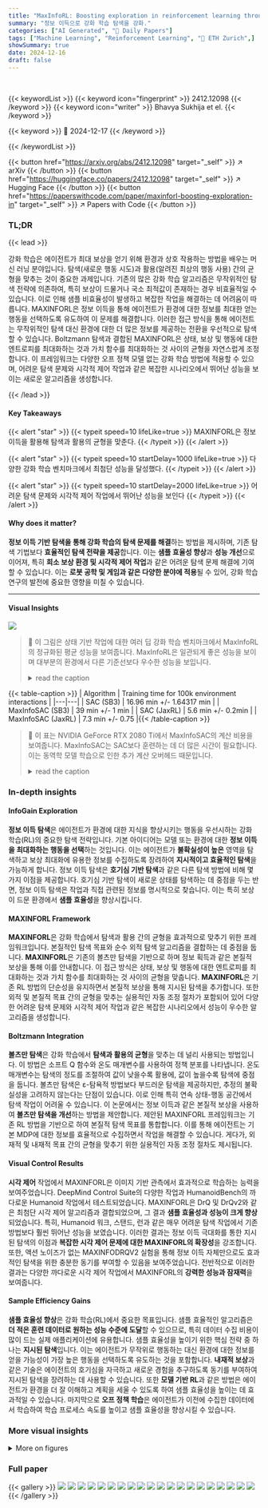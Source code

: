 ```yaml
---
title: "MaxInfoRL: Boosting exploration in reinforcement learning through information gain maximization"
summary: "정보 이득으로 강화 학습 탐색을 강화."
categories: ["AI Generated", "🤗 Daily Papers"]
tags: ["Machine Learning", "Reinforcement Learning", "🏢 ETH Zurich",]
showSummary: true
date: 2024-12-16
draft: false
---
```


<br>

{{< keywordList >}}
{{< keyword icon="fingerprint" >}} 2412.12098 {{< /keyword >}}
{{< keyword icon="writer" >}} Bhavya Sukhija et el. {{< /keyword >}}
 
{{< keyword >}} 🤗 2024-12-17 {{< /keyword >}}
 
{{< /keywordList >}}

{{< button href="https://arxiv.org/abs/2412.12098" target="_self" >}}
↗ arXiv
{{< /button >}}
{{< button href="https://huggingface.co/papers/2412.12098" target="_self" >}}
↗ Hugging Face
{{< /button >}}
{{< button href="https://paperswithcode.com/paper/maxinforl-boosting-exploration-in" target="_self" >}}
↗ Papers with Code
{{< /button >}}




### TL;DR


{{< lead >}}

강화 학습은 에이전트가 최대 보상을 얻기 위해 환경과 상호 작용하는 방법을 배우는 머신 러닝 분야입니다. 탐색(새로운 행동 시도)과 활용(알려진 최상의 행동 사용) 간의 균형을 맞추는 것이 중요한 과제입니다. 기존의 많은 강화 학습 알고리즘은 무작위적인 탐색 전략에 의존하여, 특히 보상이 드물거나 국소 최적값이 존재하는 경우 비효율적일 수 있습니다. 이로 인해 샘플 비효율성이 발생하고 복잡한 작업을 해결하는 데 어려움이 따릅니다. MAXINFORL은 정보 이득을 통해 에이전트가 환경에 대한 정보를 최대한 얻는 행동을 선택하도록 유도하여 이 문제를 해결합니다. 이러한 접근 방식을 통해 에이전트는 무작위적인 탐색 대신 환경에 대한 더 많은 정보를 제공하는 전환을 우선적으로 탐색할 수 있습니다. Boltzmann 탐색과 결합된 MAXINFORL은 상태, 보상 및 행동에 대한 엔트로피를 최대화하는 것과 가치 함수를 최대화하는 것 사이의 균형을 자연스럽게 조정합니다. 이 프레임워크는 다양한 오프 정책 모델 없는 강화 학습 방법에 적용할 수 있으며, 어려운 탐색 문제와 시각적 제어 작업과 같은 복잡한 시나리오에서 뛰어난 성능을 보이는 새로운 알고리즘을 생성합니다.

{{< /lead >}}


#### Key Takeaways

{{< alert "star" >}}
{{< typeit speed=10 lifeLike=true >}} MAXINFORL은 정보 이득을 활용해 탐색과 활용의 균형을 맞춘다. {{< /typeit >}}
{{< /alert >}}

{{< alert "star" >}}
{{< typeit speed=10 startDelay=1000 lifeLike=true >}} 다양한 강화 학습 벤치마크에서 최첨단 성능을 달성했다. {{< /typeit >}}
{{< /alert >}}

{{< alert "star" >}}
{{< typeit speed=10 startDelay=2000 lifeLike=true >}} 어려운 탐색 문제와 시각적 제어 작업에서 뛰어난 성능을 보인다 {{< /typeit >}}
{{< /alert >}}

#### Why does it matter?
**정보 이득 기반 탐색을 통해 강화 학습의 탐색 문제를 해결**하는 방법을 제시하며, 기존 탐색 기법보다 **효율적인 탐색 전략을 제공**합니다. 이는 **샘플 효율성 향상**과 **성능 개선**으로 이어져, 특히 **희소 보상 환경 및 시각적 제어 작업**과 같은 어려운 탐색 문제 해결에 기여할 수 있습니다. 이는 **로봇 공학 및 게임과 같은 다양한 분야에 적용**될 수 있어, 강화 학습 연구의 발전에 중요한 영향을 미칠 수 있습니다.

------
#### Visual Insights



![](https://arxiv.org/html/2412.12098/x1.png)

> 🔼 이 그림은 상태 기반 작업에 대한 여러 딥 강화 학습 벤치마크에서 MaxInfoRL의 정규화된 평균 성능을 보여줍니다. MaxInfoRL은 일관되게 좋은 성능을 보이며 대부분의 환경에서 다른 기준선보다 우수한 성능을 보입니다.
> <details>
> <summary>read the caption</summary>
> (a) Normalized average performance of MaxInfoRL across several deep RL benchmarks on state-based tasks.
> </details>





{{< table-caption >}}
| Algorithm | Training time for 100k environment interactions |
|---|---| 
| SAC (SB3) | 16.96 min +/- 1.64317 min |
| MaxInfoSAC (SB3) | 39 min +/- 1 min |
| SAC (JaxRL) | 5.6 min +/- 0.2min |
| MaxInfoSAC (JaxRL) | 7.3 min +/- 0.75 |{{< /table-caption >}}

> 🔼 이 표는 NVIDIA GeForce RTX 2080 Ti에서 MaxInfoSAC의 계산 비용을 보여줍니다. MaxInfoSAC는 SAC보다 훈련하는 데 더 많은 시간이 필요합니다. 이는 동역학 모델 학습으로 인한 추가 계산 오버헤드 때문입니다.
> <details>
> <summary>read the caption</summary>
> Table 1: Computation cost comparison for MaxInfoSAC on NVIDIA GeForce RTX 2080 Ti
> </details>





### In-depth insights


#### InfoGain Exploration
**정보 이득 탐색**은 에이전트가 환경에 대한 지식을 향상시키는 행동을 우선시하는 강화 학습(RL)의 중요한 탐색 전략입니다. 기본 아이디어는 모델 또는 환경에 대한 **정보 이득을 최대화하는 행동을 선택**하는 것입니다. 이는 에이전트가 **불확실성이 높은** 영역을 탐색하고 보상 최대화에 유용한 정보를 수집하도록 장려하여 **지시적이고 효율적인 탐색**을 가능하게 합니다. 정보 이득 탐색은 **호기심 기반 탐색**과 같은 다른 탐색 방법에 비해 몇 가지 이점을 제공합니다. 호기심 기반 탐색이 새로운 상태를 탐색하는 데 중점을 두는 반면, 정보 이득 탐색은 작업과 직접 관련된 정보를 명시적으로 찾습니다. 이는 특히 보상이 드문 환경에서 **샘플 효율성**을 향상시킵니다.

#### MAXINFORL Framework
**MAXINFORL**은 강화 학습에서 탐색과 활용 간의 균형을 효과적으로 맞추기 위한 프레임워크입니다. 본질적인 탐색 목표와 순수 외적 탐색 알고리즘을 결합하는 데 중점을 둡니다. **MAXINFORL**은 기존의 볼츠만 탐색을 기반으로 하며 정보 획득과 같은 본질적 보상을 통해 이를 안내합니다. 이 접근 방식은 상태, 보상 및 행동에 대한 엔트로피를 최대화하는 것과 가치 함수를 최대화하는 것 사이의 균형을 맞춥니다. **MAXINFORL**은 기존 RL 방법의 단순성을 유지하면서 본질적 보상을 통해 지시된 탐색을 추가합니다. 또한 외적 및 본질적 목표 간의 균형을 맞추는 실용적인 자동 조정 절차가 포함되어 있어 다양한 어려운 탐색 문제와 시각적 제어 작업과 같은 복잡한 시나리오에서 성능이 우수한 알고리즘을 생성합니다.

#### Boltzmann Integration
**볼츠만 탐색**은 강화 학습에서 **탐색과 활용의 균형**을 맞추는 데 널리 사용되는 방법입니다. 이 방법은 소프트 Q 함수와 온도 매개변수를 사용하여 정책 분포를 나타냅니다. 온도 매개변수는 탐색의 정도를 조절하여 값이 낮을수록 활용에, 값이 높을수록 탐색에 중점을 둡니다. 볼츠만 탐색은 ε-탐욕적 방법보다 부드러운 탐색을 제공하지만, 추정의 불확실성을 고려하지 않는다는 단점이 있습니다. 이로 인해 특히 연속 상태-행동 공간에서 탐색 작업이 어려울 수 있습니다. 이 논문에서는 정보 이득과 같은 본질적 보상을 사용하여 **볼츠만 탐색을 개선**하는 방법을 제안합니다. 제안된 MAXINFORL 프레임워크는 기존 RL 방법을 기반으로 하여 본질적 탐색 목표를 통합합니다. 이를 통해 에이전트는 기본 MDP에 대한 정보를 효율적으로 수집하면서 작업을 해결할 수 있습니다. 게다가, 외재적 및 내재적 목표 간의 균형을 맞추기 위한 실용적인 자동 조정 절차도 제시됩니다.

#### Visual Control Results
**시각 제어** 작업에서 MAXINFORL은 이미지 기반 관측에서 효과적으로 학습하는 능력을 보여주었습니다. DeepMind Control Suite의 다양한 작업과 HumanoidBench의 까다로운 Humanoid 작업에서 테스트되었습니다. MAXINFORL은 DrQ 및 DrQv2와 같은 최첨단 시각 제어 알고리즘과 결합되었으며, 그 결과 **샘플 효율성과 성능이 크게 향상**되었습니다. 특히, Humanoid 워크, 스탠드, 런과 같은 매우 어려운 탐색 작업에서 기존 방법보다 훨씬 뛰어난 성능을 보였습니다. 이러한 결과는 정보 이득 극대화를 통한 지시된 탐색의 이점과 **복잡한 시각 제어 문제에 대한 MAXINFORL의 확장성**을 강조합니다. 또한, 액션 노이즈가 없는 MAXINFODRQV2 실험을 통해 정보 이득 자체만으로도 효과적인 탐색을 위한 충분한 동기를 부여할 수 있음을 보여주었습니다. 전반적으로 이러한 결과는 다양한 까다로운 시각 제어 작업에서 MAXINFORL의 **강력한 성능과 잠재력**을 보여줍니다.

#### Sample Efficiency Gains
**샘플 효율성 향상**은 강화 학습(RL)에서 중요한 목표입니다. 샘플 효율적인 알고리즘은 **더 적은 훈련 데이터로 원하는 성능 수준에 도달**할 수 있으므로, 특히 데이터 수집 비용이 많이 드는 실제 애플리케이션에 유용합니다. 샘플 효율성을 높이기 위한 핵심 전략 중 하나는 **지시된 탐색**입니다. 이는 에이전트가 무작위로 행동하는 대신 환경에 대한 정보를 얻을 가능성이 가장 높은 행동을 선택하도록 유도하는 것을 포함합니다.  **내재적 보상**과 같은 기술은 에이전트의 호기심을 자극하고 새로운 경험을 추구하도록 동기를 부여하여 지시된 탐색을 장려하는 데 사용할 수 있습니다. 또한 **모델 기반 RL**과 같은 방법은 에이전트가 환경을 더 잘 이해하고 계획을 세울 수 있도록 하여 샘플 효율성을 높이는 데 효과적일 수 있습니다. 마지막으로 **오프 정책 학습**은 에이전트가 이전에 수집한 데이터에서 학습하여 학습 프로세스 속도를 높이고 샘플 효율성을 향상시킬 수 있습니다.


### More visual insights

<details>
<summary>More on figures
</summary>


![](https://arxiv.org/html/2412.12098/x2.png)

> 🔼 이 그림은 HumanoidBench 벤치마크의 세 가지 작업(서기, 걷기, 달리기)에 대한 MAXINFODRQV2의 정규화된 평균 성능을 보여줍니다. MAXINFODRQV2는 시각적 제어 작업을 위해 MAXINFORL을 DrQv2와 결합한 것입니다. 결과는 5개의 시드에 대해 평균이 계산되었으며 표준 오차가 표시되어 있으며 MAXINFODRQV2가 모든 작업에서 DrQv2보다 성능이 뛰어남을 보여줍니다. 서기 작업에서 약간의 수렴 지연이 있지만 전반적으로 더 높은 성능을 달성합니다.
> <details>
> <summary>read the caption</summary>
> (b) Normalized average performance of MaxInfoDrQv2 on the humanoid visual control tasks (stand, walk, and run).
> </details>



![](https://arxiv.org/html/2412.12098/x3.png)

> 🔼 이 그림은 MaxInfoRL의 여러 변형의 정규화된 성능을 요약한 것입니다. 상태 기반 제어에는 MaxInfoSAC를, 시각적 제어에는 MaxInfoDrQv2를 사용했습니다(자세한 내용은 4장 참조). 5개의 시드에 대한 평균 성능과 표준 오차를 나타냅니다. 왼쪽 그래프(a)는 상태 기반 작업에 대한 여러 딥 강화 학습 벤치마크에서 MaxInfoRL의 정규화된 평균 성능을 보여줍니다. 오른쪽 그래프(b)는 휴머노이드 시각 제어 작업(서기, 걷기, 달리기)에 대한 MaxInfoDrQv2의 정규화된 평균 성능을 보여줍니다.
> <details>
> <summary>read the caption</summary>
> Figure 1: We summarize the normalized performance of different variants of MaxInfoRL; MaxInfoSAC for state-based control and MaxInfoDrQv2 for visual control (cf., Section 4 for more details). We report the mean performance across five seeds with one standard error.
> </details>



![](https://arxiv.org/html/2412.12098/x4.png)

> 🔼 이 그림은 OpenAI Gym과 DeepMind Control Suite 벤치마크의 여러 환경에서 MAXINFORL(녹색)을 포함한 다양한 강화 학습 알고리즘의 학습 곡선을 보여줍니다. MAXINFORL은 대부분의 작업에서 다른 방법보다 성능이 뛰어나 일관되게 더 높은 보상에 도달함을 알 수 있습니다.
> <details>
> <summary>read the caption</summary>
> Figure 2: Learning curves of all methods on several environments from the OpenAI gym and DMC suite benchmarks.
> </details>



![](https://arxiv.org/html/2412.12098/x5.png)

> 🔼 이 그림은 HumanoidBench 벤치마크에서 MaxInfoSAC와 SAC의 성능을 비교하여 보여줍니다. MaxInfoSAC는 stand 태스크를 제외한 모든 태스크에서 SAC보다 더 나은 성능을 달성했습니다. stand 태스크는 exploration이 필요없는 안정화 태스크이기 때문에, 두 알고리즘의 성능이 비슷합니다. 전반적으로 MaxInfoSAC는 SAC에 비해 샘플 효율성과 최종 성능 모두에서 향상된 결과를 보여줍니다.
> <details>
> <summary>read the caption</summary>
> Figure 3: Performance of MaxInfoSAC and SAC on the HumanoidBench benchmark.
> </details>



![](https://arxiv.org/html/2412.12098/x6.png)

> 🔼 이 그림은 MaxInfoRL과 SAC 알고리즘을 Pendulum 환경에서 학습시키는 동안의 위상 플롯을 보여줍니다. MaxInfoSAC은 상태 공간을 SAC보다 훨씬 빠르게 커버하며, 10K 환경 interaction 내에 스윙업 과제(목표 지점: (0,0))를 효과적으로 해결합니다. SAC는 exploration이 느리기 때문에 학습 초기 단계에서 상태 공간을 효율적으로 커버하지 못합니다. 반면, MaxInfoSAC은 information gain을 통해 directed exploration을 수행하여 상태 공간을 빠르게 탐색하고 조기에 최적 정책으로 수렴합니다.
> <details>
> <summary>read the caption</summary>
> Figure 4: Phase plots during learning of MaxInfoRL and SAC on the Pendulum environment. MaxInfoSAC covers the state space much faster and effectively solves the swing-up task within 10101010K environment interactions.
> </details>



![](https://arxiv.org/html/2412.12098/x7.png)

> 🔼 이 그림은 액션 비용 매개변수 \(K\)의 여러 값에 대해 상태 기반 작업에 대한 학습 곡선을 보여줍니다. 액션 비용은 에이전트가 큰 액션을 취할 때 패널티를 부과하는 데 사용됩니다. 이 그림은 MAXINFORL이 어려운 탐색 문제를 해결하는 데 있어서 기준선보다 성능이 뛰어나다는 것을 보여줍니다. 특히, MAXINFORL은 CartPole 및 Walker 작업에서 액션 비용이 있는 경우 기준선보다 성능이 뛰어납니다. 또한 그림은 펜듈럼 환경에서의 탐색 단계의 위상 도표를 보여주며, 여기서 MAXINFORL은 SAC보다 훨씬 빠르게 상태 공간을 커버합니다. 이것은 MAXINFORL이 주로 정보 획득을 통해 탐색을 유도하기 때문입니다.
> <details>
> <summary>read the caption</summary>
> Figure 5:   Learning curves for state-based tasks for different values of the action cost parameter K𝐾Kitalic_K.
> </details>



![](https://arxiv.org/html/2412.12098/x8.png)

> 🔼 이 그림은 DeepMind Control Suite의 다양한 시각적 제어 작업에 대한 학습 곡선을 보여줍니다. MAXINFODRQ(제안된 방법)는 DrQ 및 DrQv2와 비교됩니다. MAXINFODRQ가 모든 작업에서 더 높은 보상에 도달하고 기준선보다 더 나은 샘플 효율성을 달성함을 알 수 있습니다.
> <details>
> <summary>read the caption</summary>
> Figure 6: Learning curves from visual control tasks of the DMC suite.
> </details>



![](https://arxiv.org/html/2412.12098/x9.png)

> 🔼 이 그림은 DeepMind Control Suite의 Humanoid Stand, Walk, Run 태스크에 대한 학습 곡선을 보여줍니다. MAXINFODRQV2는 DrQv2에 비해 모든 태스크에서 더 높은 보상과 더 나은 샘플 효율성에 도달한다는 것을 알 수 있습니다. 이는 정보 이득을 통한 지시적 탐색의 이점을 보여줍니다.
> <details>
> <summary>read the caption</summary>
> Figure 7: Learning curves from the visual control humanoid tasks of the DMC suite.
> </details>



![](https://arxiv.org/html/2412.12098/x10.png)

> 🔼 이 그림은 SACEipo와 MaxInfoSAC의 내장 보상 계수 λ의 변화를 환경 상호 작용에 따라 보여줍니다. SACEipo의 경우, λ 값이 0으로 빠르게 감소하는 것을 볼 수 있는데, 이는 에이전트가 탐색을 멈추고 탐욕적인 행동을 하게 되어 지역 최적점에 수렴하게 됨을 나타냅니다. 반면, MaxInfoSAC의 경우, λ 값이 0으로 감소하지 않고, 내장 보상과 외적 보상 사이의 균형을 유지함으로써 더 나은 성능을 달성하는 것을 확인할 수 있습니다. 이는 MaxInfoSAC이 SACEipo보다 탐색과 활용 사이의 균형을 더 효과적으로 조정함을 시사합니다.
> <details>
> <summary>read the caption</summary>
> Figure 8: Evolution of the intrinsic reward coefficient λ𝜆\lambdaitalic_λ of SACEipo and MaxInfoSAC over environment interaction.
> </details>



![](https://arxiv.org/html/2412.12098/x11.png)

> 🔼 이 그림은 MaxInfoRL을 REDQ와 결합한 MaxInfoREDQ의 성능을 보여줍니다. Hopper, Walker, Humanoid 환경에서 SAC, REDQ, MaxInfoSAC와 MaxInfoREDQ의 학습 곡선을 비교하여 MaxInfoREDQ가 향상된 성능과 샘플 효율성을 보여주는 것을 확인할 수 있습니다.
> <details>
> <summary>read the caption</summary>
> Figure 9: We combine MaxInfoRL with REDQ (MaxInfoREDQ) and report the learning curves of SAC, REDQ, MaxInfoSAC, and MaxInfoREDQ.
> </details>



![](https://arxiv.org/html/2412.12098/x12.png)

> 🔼 이 그림은 DeepMind Control Suite의 여러 시각적 제어 작업에 대한 MaxInfoDrQv2, DrQv2, MaxInfoDrQ의 학습 곡선을 보여줍니다. MaxInfoDrQv2는 다양한 노이즈 레벨(𝜎=0.0 및 𝜎=0.2)에서 평가됩니다. 전반적으로 MaxInfoDrQv2는 모든 작업에서 다른 기준선보다 더 나은 성능과 샘플 효율성에 도달합니다. 흥미롭게도 MaxInfoDrQv2는 탐색을 위한 노이즈가 추가되지 않은 경우에도(𝜎=0.0) 여전히 DrQv2보다 성능이 뛰어납니다. 이는 정보 이득을 통해 지시된 탐색만으로도 효과적인 탐색을 달성할 수 있음을 시사합니다.
> <details>
> <summary>read the caption</summary>
> Figure 10: Learning curves of MaxInfoDrQv2 with different noise levels σ∈{0.0,0.2}𝜎0.00.2\sigma\in\{0.0,0.2\}italic_σ ∈ { 0.0 , 0.2 } compared to DrQv2 and MaxInfoDrQ.
> </details>



![](https://arxiv.org/html/2412.12098/x13.png)

> 🔼 이 그림은 DeepMind Control Suite의 Humanoid-Walk 태스크에 대한 MAXINFODRQV2의 성능을 DrQv2와 비교합니다. MAXINFODRQV2는 action noise 없이 학습되고 평가됩니다. action noise가 없는 DrQv2는 높은 reward를 얻는 데 어려움을 겪는 반면, action noise가 없는 MAXINFODRQV2는 여전히 좋은 성능을 보여줍니다. 이는 MAXINFODRQV2가 정보 이득을 통해 exploration을 효과적으로 수행함을 시사합니다.
> <details>
> <summary>read the caption</summary>
> Figure 11: MaxInfoDrQv2 evaluated on the humanoid walk task with no action noise.
> </details>



![](https://arxiv.org/html/2412.12098/x14.png)

> 🔼 이 그림은 세 가지 다른 강화 학습 알고리즘인 MaxInfoSAC(정보 이득을 내재적 보상으로 사용), MaxInfoSAC[RND](RND를 내재적 보상으로 사용), 그리고 SAC(내재적 보상 없음)의 학습 곡선을 비교하여 보여줍니다. MaxInfoSAC[RND]는 정보 이득 대신 RND를 내재적 보상으로 사용하는 MaxInfoSAC의 변형입니다. 이 그림은 몇 가지 OpenAI Gym 및 DeepMind Control Suite 환경에서의 성능을 보여줍니다. action cost 매개변수 K의 값이 다른 세 가지 state-based 작업에 대한 학습 곡선을 표시합니다.
> <details>
> <summary>read the caption</summary>
> Figure 12: Learning curves of MaxInfoSAC with RND as the intrinsic reward, instead of the information gain, compared to SAC and standard MaxInfoSAC.
> </details>



![](https://arxiv.org/html/2412.12098/x15.png)

> 🔼 이 그림은 상태 기반 작업에 대한 ϵ-MaxInfoRL, SAC 및 MaxInfoSAC의 학습 곡선을 보여줍니다. ϵ-MaxInfoRL은 내재적 보상으로 불일치를 사용하며, 이는 동적 모델 앙상블의 예측 간의 차이로 계산됩니다. SAC는 순수한 외부 보상을 사용하는 반면, MaxInfoSAC는 내재적 보상과 외부 보상을 모두 사용합니다. 그림에서 볼 수 있듯이 ϵ-MaxInfoRL은 SAC보다 성능이 뛰어나고 MaxInfoSAC와 거의 동등한 성능을 보입니다. 이는 내재적 보상을 사용하여 탐색을 안내하면 순수한 외부 보상만 사용하는 것보다 더 나은 성능을 얻을 수 있음을 시사합니다.
> <details>
> <summary>read the caption</summary>
> Figure 13: Learning curves of ϵitalic-ϵ\epsilonitalic_ϵ–MaxInfoRL with disagreement as the intrinsic reward, SAC and MaxInfoSAC.
> </details>



![](https://arxiv.org/html/2412.12098/x16.png)

> 🔼 이 그림은 ϵ-MaxInfoRL, SAC, MaxInfoSAC 알고리즘의 학습 곡선을 액션 비용 K의 여러 값에 대해 보여줍니다. ϵ-MaxInfoRL은 내재적 보상으로 불일치를 사용하고 기본 알고리즘으로 SAC를 사용합니다. 여기에는 Pendulum, CartPole[Swingup sparse], Walker[Run] 환경에 대한 결과가 표시됩니다. 이 그림은 섹션 4(실험)에 있습니다.
> <details>
> <summary>read the caption</summary>
> Figure 14: Learning curves of ϵitalic-ϵ\epsilonitalic_ϵ–MaxInfoRL with disagreement as the intrinsic reward, SAC and MaxInfoSAC for varying levels of action costs K𝐾Kitalic_K.
> </details>



![](https://arxiv.org/html/2412.12098/x17.png)

> 🔼 이 그림은 OpenAI Gym과 DeepMind Control Suite 벤치마크의 여러 환경에서 ϵ-MaxInfoRL(불일치 및 호기심을 내재적 보상으로 사용)의 학습 곡선과 SAC의 학습 곡선을 비교하여 보여줍니다. 전반적으로 불일치와 호기심 모두 SAC보다 성능이 뛰어나며 불일치가 호기심보다 약간 더 나은 성능을 보입니다.
> <details>
> <summary>read the caption</summary>
> Figure 15: Learning curves of ϵitalic-ϵ\epsilonitalic_ϵ–MaxInfoRL with disagreement and curiosity as the intrinsic reward compared with SAC.
> </details>



![](https://arxiv.org/html/2412.12098/x18.png)

> 🔼 이 그림은 ϵ-MaxInfoRL의 학습 곡선을 ϵ-MaxInfoRL이 extrinsic 정책과 intrinsic 정책 간에 전환하는 빈도를 변경하여 비교합니다. extrinsic 및 intrinsic 정책 간에 매 스텝마다 전환하는 ϵ-MaxInfoRL 버전과 32 스텝마다 전환하는 버전을 비교합니다. 결과적으로 32 스텝마다 전환하는 버전이 더 나은 성능을 보입니다. 이는 더 긴 탐색 데이터 trajectory를 수집할 수 있기 때문입니다. 따라서, 더 나은 탐색을 위해서는 exploration과 exploitation policy를 너무 자주 전환하지 않는 것이 더 좋다는 것을 알 수 있습니다.
> <details>
> <summary>read the caption</summary>
> Figure 16: Learning curves of ϵitalic-ϵ\epsilonitalic_ϵ–MaxInfoRL with disagreement. We compare a version of ϵitalic-ϵ\epsilonitalic_ϵ–MaxInfoRL which switches between extrinsic and intrinsic policy every step with one which switches every 32 steps.
> </details>



![](https://arxiv.org/html/2412.12098/x19.png)

> 🔼 이 그림은 OpenAI Gym 및 DeepMind Control Suite 벤치마크의 여러 환경에서 Optimistic Actor Critic(OAC), MaxInfoSAC(본 연구에서 제안), MaxInfoRL 버전의 OAC(MaxInfoOAC)의 학습 곡선을 보여줍니다. OAC가 SAC보다 성능이 뛰어나지만 MaxInfoRL 알고리즘, 특히 MaxInfoSAC와 MaxInfoOAC는 다른 모든 방법보다 성능이 뛰어나다는 것을 알 수 있습니다. 이는 정보 이득을 통한 지시된 탐색의 이점을 보여줍니다.
> <details>
> <summary>read the caption</summary>
> Figure 17: Learning curves of OAC compared with MaxInfoSAC and a MaxInfoRL version of OAC (MaxInfoOAC).
> </details>



</details>






### Full paper

{{< gallery >}}
<img src="paper_images/1.png" class="grid-w50 md:grid-w33 xl:grid-w25" />
<img src="paper_images/2.png" class="grid-w50 md:grid-w33 xl:grid-w25" />
<img src="paper_images/3.png" class="grid-w50 md:grid-w33 xl:grid-w25" />
<img src="paper_images/4.png" class="grid-w50 md:grid-w33 xl:grid-w25" />
<img src="paper_images/5.png" class="grid-w50 md:grid-w33 xl:grid-w25" />
<img src="paper_images/6.png" class="grid-w50 md:grid-w33 xl:grid-w25" />
<img src="paper_images/7.png" class="grid-w50 md:grid-w33 xl:grid-w25" />
<img src="paper_images/8.png" class="grid-w50 md:grid-w33 xl:grid-w25" />
<img src="paper_images/9.png" class="grid-w50 md:grid-w33 xl:grid-w25" />
<img src="paper_images/10.png" class="grid-w50 md:grid-w33 xl:grid-w25" />
<img src="paper_images/11.png" class="grid-w50 md:grid-w33 xl:grid-w25" />
<img src="paper_images/12.png" class="grid-w50 md:grid-w33 xl:grid-w25" />
<img src="paper_images/13.png" class="grid-w50 md:grid-w33 xl:grid-w25" />
<img src="paper_images/14.png" class="grid-w50 md:grid-w33 xl:grid-w25" />
<img src="paper_images/15.png" class="grid-w50 md:grid-w33 xl:grid-w25" />
<img src="paper_images/16.png" class="grid-w50 md:grid-w33 xl:grid-w25" />
<img src="paper_images/17.png" class="grid-w50 md:grid-w33 xl:grid-w25" />
<img src="paper_images/18.png" class="grid-w50 md:grid-w33 xl:grid-w25" />
<img src="paper_images/19.png" class="grid-w50 md:grid-w33 xl:grid-w25" />
<img src="paper_images/20.png" class="grid-w50 md:grid-w33 xl:grid-w25" />
{{< /gallery >}}